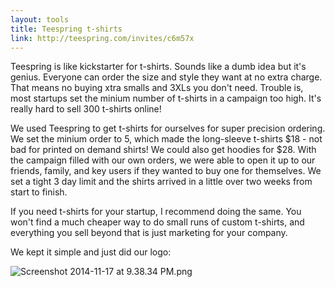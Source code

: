 ```yaml
---
layout: tools
title: Teespring t-shirts
link: http://teespring.com/invites/c6m57x
---
```


Teespring is like kickstarter for t-shirts.  Sounds like a dumb idea but it's genius. Everyone can order the size and style they want at no extra charge.  That means no buying xtra smalls and 3XLs you don't need. Trouble is, most startups set the minium number of t-shirts in a campaign too high.  It's really hard to sell 300 t-shirts online!

We used Teespring to get t-shirts for ourselves for super precision ordering.  We set the minium order to 5, which made the long-sleeve t-shirts $18 - not bad for printed on demand shirts!  We could also get hoodies for $28.  With the campaign filled with our own orders, we were able to open it up to our friends, family, and key users if they wanted to buy one for themselves.  We set a tight 3 day limit and the shirts arrived in a little over two weeks from start to finish.

If you need t-shirts for your startup, I recommend doing the same.  You won't find a much cheaper way to do small runs of custom t-shirts, and everything you sell beyond that is just marketing for your company.

We kept it simple and just did our logo:

![Screenshot 2014-11-17 at 9.38.34 PM.png](https://trinket.io/api/files/546adba6a0de1013174611c3/Screenshot-2014-11-17-at-9-38-34-PM.png "Screenshot 2014-11-17 at 9.38.34 PM.png")
